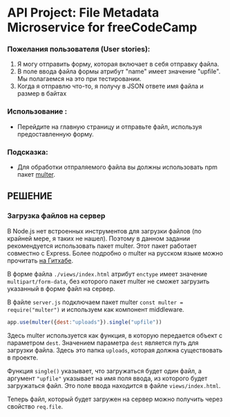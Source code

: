 
# API Project: File Metadata Microservice for freeCodeCamp

###  Пожелания пользователя (User stories):
1. Я могу отправить форму, которая включает в себя отправку файла.
2. В поле ввода файла формы атрибут "name" имеет значение "upfile". Мы полагаемся на это при тестировании.
3. Когда я отправлю что-то, я получу в JSON ответе имя файла и размер в байтах 

### Использование :
* Перейдите на главную страницу и отправьте файл, используя предоставленную форму.

### Подсказка:
* Для обработки отпраляемого файла вы должны использовать npm пакет [multer](https://www.npmjs.com/package/multer). 
## РЕШЕНИЕ

### Загрузка файлов на сервер 

В Node.js нет встроенных инструментов для загрузки файлов (по крайней мере, я таких не нашел). Поэтому в данном задании рекомендуется использовать пакет multer. Этот пакет работает совместно с Express. Более подробно о multer на русском языке можно прочитать [на Гитхабе](https://github.com/expressjs/multer/blob/master/doc/README-ru.md). 

В форме файла `./views/index.html` атрибут `enctype` имеет значение `multipart/form-data`, без которого пакет multer не сможет загрузить указанный в форме файл на сервер.

В файле `server.js` подключаем пакет multer `const multer = require("multer")` и используем как компонент middleware. 

```js
app.use(multer({dest:"uploads"}).single("upfile"))
```

Здесь multer используется как функция, в которую передается объект с параметром `dest`. Значением параметра `dest` является путь для загрузки файла. Здесь это папка `uploads`, которая должна существовать в проекте.

Функция `single()` указывает, что загружаться будет один файл, а аргумент `"upfile"` указывает на имя поля ввода, из которого будет загружаться файл. Это поле ввода находится в файле `views/index.html`.

Теперь файл, который будет загружен на сервер можно получить через свойство `req.file`.